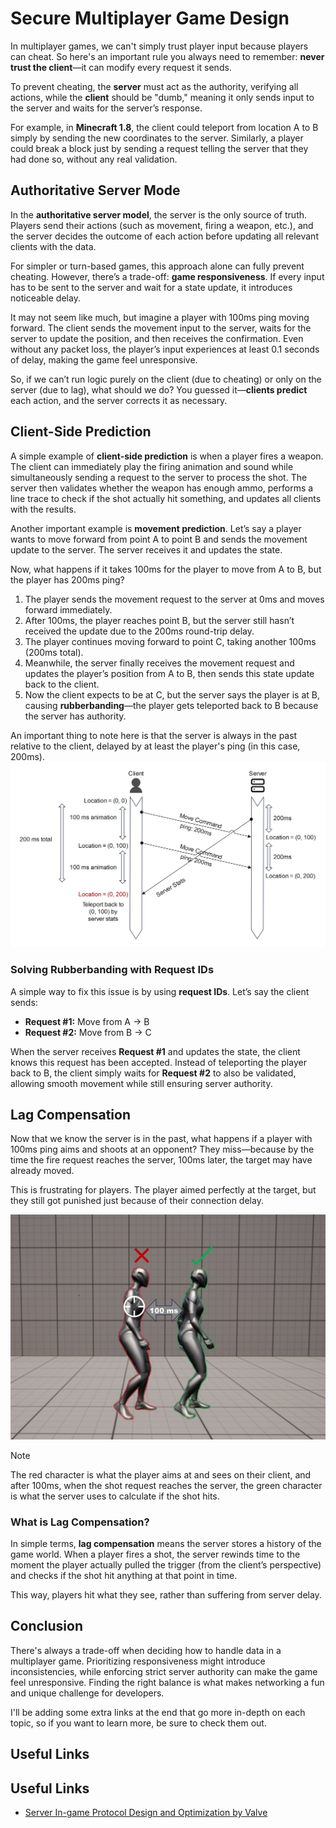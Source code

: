 # Secure Multiplayer Game Design

In multiplayer games, we can't simply trust player input because players can cheat. So here's an important rule you always need to remember: **never trust the client**—it can modify every request it sends.

To prevent cheating, the **server** must act as the authority, verifying all actions, while the **client** should be "dumb," meaning it only sends input to the server and waits for the server’s response.

For example, in **Minecraft 1.8**, the client could teleport from location A to B simply by sending the new coordinates to the server. Similarly, a player could break a block just by sending a request telling the server that they had done so, without any real validation.

## Authoritative Server Mode

In the **authoritative server model**, the server is the only source of truth. Players send their actions (such as movement, firing a weapon, etc.), and the server decides the outcome of each action before updating all relevant clients with the data.

For simpler or turn-based games, this approach alone can fully prevent cheating. However, there’s a trade-off: **game responsiveness**. If every input has to be sent to the server and wait for a state update, it introduces noticeable delay.

It may not seem like much, but imagine a player with 100ms ping moving forward. The client sends the movement input to the server, waits for the server to update the position, and then receives the confirmation. Even without any packet loss, the player’s input experiences at least 0.1 seconds of delay, making the game feel unresponsive.

So, if we can’t run logic purely on the client (due to cheating) or only on the server (due to lag), what should we do? You guessed it—**clients predict** each action, and the server corrects it as necessary.

## Client-Side Prediction

A simple example of **client-side prediction** is when a player fires a weapon. The client can immediately play the firing animation and sound while simultaneously sending a request to the server to process the shot. The server then validates whether the weapon has enough ammo, performs a line trace to check if the shot actually hit something, and updates all clients with the results.

Another important example is **movement prediction**. Let’s say a player wants to move forward from point A to point B and sends the movement update to the server. The server receives it and updates the state.

Now, what happens if it takes 100ms for the player to move from A to B, but the player has 200ms ping?

1. The player sends the movement request to the server at 0ms and moves forward immediately.
2. After 100ms, the player reaches point B, but the server still hasn’t received the update due to the 200ms round-trip delay.
3. The player continues moving forward to point C, taking another 100ms (200ms total).
4. Meanwhile, the server finally receives the movement request and updates the player’s position from A to B, then sends this state update back to the client.
5. Now the client expects to be at C, but the server says the player is at B, causing **rubberbanding**—the player gets teleported back to B because the server has authority.

An important thing to note here is that the server is always in the past relative to the client, delayed by at least the player's ping (in this case, 200ms).
![Prediction](Prediction.jpg)

### Solving Rubberbanding with Request IDs

A simple way to fix this issue is by using **request IDs**. Let’s say the client sends:

- **Request #1:** Move from A → B
- **Request #2:** Move from B → C

When the server receives **Request #1** and updates the state, the client knows this request has been accepted. Instead of teleporting the player back to B, the client simply waits for **Request #2** to also be validated, allowing smooth movement while still ensuring server authority.

## Lag Compensation

Now that we know the server is in the past, what happens if a player with 100ms ping aims and shoots at an opponent? They miss—because by the time the fire request reaches the server, 100ms later, the target may have already moved. 

This is frustrating for players. The player aimed perfectly at the target, but they still got punished just because of their connection delay.

![Lag Compensation](LagCompensation.jpg)

> [!NOTE]  
> The red character is what the player aims at and sees on their client, and after 100ms, when the shot request reaches the server, the green character is what the server uses to calculate if the shot hits.
### What is Lag Compensation?

In simple terms, **lag compensation** means the server stores a history of the game world. When a player fires a shot, the server rewinds time to the moment the player actually pulled the trigger (from the client’s perspective) and checks if the shot hit anything at that point in time.

This way, players hit what they see, rather than suffering from server delay.

## Conclusion

There's always a trade-off when deciding how to handle data in a multiplayer game. Prioritizing responsiveness might introduce inconsistencies, while enforcing strict server authority can make the game feel unresponsive. Finding the right balance is what makes networking a fun and unique challenge for developers.

I'll be adding some extra links at the end that go more in-depth on each topic, so if you want to learn more, be sure to check them out.
## Useful Links

## Useful Links


- [Server In-game Protocol Design and Optimization by Valve](https://developer.valvesoftware.com/wiki/Latency_Compensating_Methods_in_Client/Server_In-game_Protocol_Design_and_Optimization)


